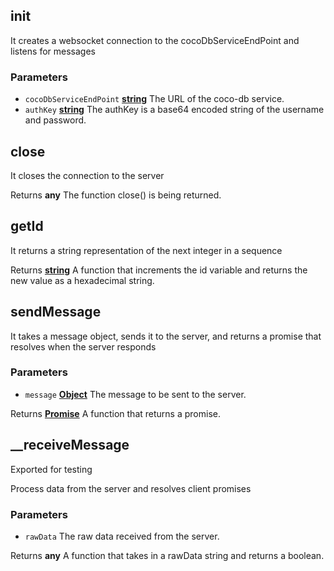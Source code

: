 <!-- Generated by documentation.js. Update this documentation by updating the source code. -->

## init

It creates a websocket connection to the cocoDbServiceEndPoint and listens for messages

### Parameters

*   `cocoDbServiceEndPoint` **[string][1]** The URL of the coco-db service.
*   `authKey` **[string][1]** The authKey is a base64 encoded string of the username and password.

## close

It closes the connection to the server

Returns **any** The function close() is being returned.

## getId

It returns a string representation of the next integer in a sequence

Returns **[string][1]** A function that increments the id variable and returns the new value as a hexadecimal string.

## sendMessage

It takes a message object, sends it to the server, and returns a promise that resolves when the server responds

### Parameters

*   `message` **[Object][2]** The message to be sent to the server.

Returns **[Promise][3]** A function that returns a promise.

## \_\_receiveMessage

Exported for testing

Process data from the server and resolves client promises

### Parameters

*   `rawData`  The raw data received from the server.

Returns **any** A function that takes in a rawData string and returns a boolean.

[1]: https://developer.mozilla.org/docs/Web/JavaScript/Reference/Global_Objects/String

[2]: https://developer.mozilla.org/docs/Web/JavaScript/Reference/Global_Objects/Object

[3]: https://developer.mozilla.org/docs/Web/JavaScript/Reference/Global_Objects/Promise
